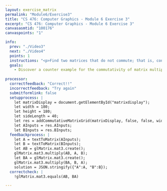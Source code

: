 ```yaml
---
layout: exercise_matrix
permalink: "Module6/Exercise3"
title: "CS 476: Computer Graphics - Module 6 Exercise 3"
excerpt: "CS 476: Computer Graphics - Module 6 Exercise 3"
canvasasmtid: "100176"
canvaspoints: "1"

info:
  prev: "./Video3"
  next: "./Video4"
  points: 1
  instructions: "<p>Find two matrices that do not commute; that is, construct a matrix A and a matrix B so that B(Ax) is not the same as A(Bx).  Please use the widget below to input your matrices and experiment, and when you believe you have the answer, enter your netid and the check/submit button below</p><div id = \"matrixdisplay\"></div>"
  goals:
    - Discover a counter example for the commutativity of matrix multiplication
    
processor:  
  correctfeedback: "Correct!!" 
  incorrectfeedback: "Try again"
  submitformlink: false
  setupprocess: |
    let matrixDisplay = document.getElementById("matrixdisplay");
    let width = 180;
    let height = 180;
    let sideLength = 40;
    let res = addCommutativeMatrixGrid(matrixDisplay, false, false, width, height, sideLength);
    let AInputs = res.AInputs;
    let BInputs = res.BInputs;
  feedbackprocess: | 
    let A = textToMatrix(AInputs);
    let B = textToMatrix(BInputs);
    let AB = glMatrix.mat3.create();
    glMatrix.mat3.multiply(AB, A, B);
    let BA = glMatrix.mat3.create();
    glMatrix.mat3.multiply(BA, B, A);
    solution = JSON.stringify({"A":A, "B":B});
  correctcheck: |
    !glMatrix.mat3.equals(AB, BA)

---
```

